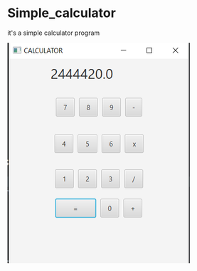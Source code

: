 # Simple_calculator
it's a simple calculator program



![](https://github.com/walidZW/Simple_calculator/blob/master/IMAGE.PNG)

